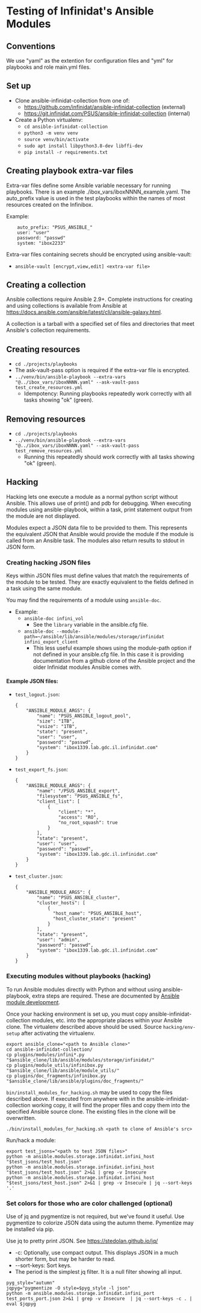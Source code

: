 # Testing of Infinidat's Ansible Modules

## Conventions
We use "yaml" as the extention for configuration files and "yml" for playbooks and role main.yml files.

## Set up
- Clone ansible-infinidat-collection from one of:
    - https://github.com/infinidat/ansible-infinidat-collection (external)
    - https://git.infinidat.com/PSUS/ansible-infinidat-collection (internal)
- Create a Python virtualenv:
    - `cd ansible-infinidat-collection`
    - `python3 -m venv venv`
    - `source venv/bin/activate`
    - `sudo apt install libpython3.8-dev libffi-dev`
    - `pip install -r requirements.txt`

## Creating playbook extra-var files
Extra-var files define some Ansible variable necessary for running playbooks.  There is an example ./ibox_vars/iboxNNNN_example.yaml.  The auto_prefix value is used in the test playbooks within the names of most resources created on the Infinibox.

Example:
```
    auto_prefix: "PSUS_ANSIBLE_"
    user: "user"
    password: "passwd"
    system: "ibox2233"
```

Extra-var files containing secrets should be encrypted using ansible-vault:
- `ansible-vault [encrypt,view,edit] <extra-var file>`

## Creating a collection
Ansible collections require Ansible 2.9+. Complete instructions for creating and using collections is available from Ansible at https://docs.ansible.com/ansible/latest/cli/ansible-galaxy.html.

A collection is a tarball with a specified set of files and directories that meet Ansible's collection requirements.

## Creating resources
- `cd ./projects/playbooks`
- The ask-vault-pass option is required if the extra-var file is encrypted.
- `../venv/bin/ansible-playbook --extra-vars "@../ibox_vars/iboxNNNN.yaml" --ask-vault-pass test_create_resources.yml`
    - Idempotency: Running playbooks repeatedly work correctly with all tasks showing "ok" (green).

## Removing resources
- `cd ./projects/playbooks`
- `../venv/bin/ansible-playbook --extra-vars "@../ibox_vars/iboxNNNN.yaml" --ask-vault-pass test_remove_resources.yml`
    - Running this repeatedly should work correctly with all tasks showing "ok" (green).

## Hacking
Hacking lets one execute a module as a normal python script without Ansible. This allows use of print() and pdb for debugging. When executing modules using ansible-playbook, within a task, print statement output from the module are not displayed.

Modules expect a JSON data file to be provided to them.  This represents the equivalent JSON that Ansible would provide the module if the module is called from an Ansible task.   The modules also return results to stdout in JSON form.

### Creating hacking JSON files
Keys within JSON files must define values that match the requirements of the module to be tested. They are exactly equivalent to the fields defined in a task using the same module.

You may find the requirements of a module using `ansible-doc`.
- Example:
    - `ansible-doc infini_vol`
        - See the `library` variable in the ansible.cfg file.
    - `ansible-doc --module-path=~/ansible/lib/ansible/modules/storage/infinidat infini_export_client`
        - This less useful example shows using the module-path option if not defined in your ansible.cfg file. In this case it is providing documentation from a github clone of the Ansible project and the older Infinidat modules Ansible comes with.

#### Example JSON files:
- `test_logout.json`:
  ```
  {
      "ANSIBLE_MODULE_ARGS": {
          "name": "PSUS_ANSIBLE_logout_pool",
          "size": "1TB",
          "vsize": "1TB",
          "state": "present",
          "user": "user",
          "password": "passwd",
          "system": "ibox1339.lab.gdc.il.infinidat.com"
      }
  }
  ```
- `test_export_fs.json`:
  ```
  {
      "ANSIBLE_MODULE_ARGS": {
          "name": "/PSUS_ANSIBLE_export",
          "filesystem": "PSUS_ANSIBLE_fs",
          "client_list": [
              {
                  "client": "*",
                  "access": "RO",
                  "no_root_squash": true
              }
          ],
          "state": "present",
          "user": "user",
          "password": "passwd",
          "system": "ibox1339.lab.gdc.il.infinidat.com"
      }
  }
  ```
- `test_cluster.json`:
  ```
  {
      "ANSIBLE_MODULE_ARGS": {
          "name": "PSUS_ANSIBLE_cluster",
          "cluster_hosts": [
              {
                "host_name": "PSUS_ANSIBLE_host",
                "host_cluster_state": "present"
              }
          ],
          "state": "present",
          "user": "admin",
          "password": "passwd",
          "system": "ibox1339.lab.gdc.il.infinidat.com"
      }
  }
  ```

### Executing modules without playbooks (hacking)
To run Ansible modules directly with Python and without using ansible-playbook, extra steps are required.  These are documented by [Ansible module development](https://docs.ansible.com/ansible/2.9/dev_guide/developing_modules_general.html).

Once your hacking environment is set up, you must copy ansible-infinidat-collection modules, etc. into the appropriate places within your Ansible clone.  The virtualenv described above should be used.  Source `hacking/env-setup` after activating the virtualenv.
```
export ansible_clone="<path to Ansible clone>"
cd ansible-infinidat-collection/
cp plugins/modules/infini*.py           "$ansible_clone/lib/ansible/modules/storage/infinidat/"
cp plugins/module_utils/infinibox.py    "$ansible_clone/lib/ansible/module_utils/"
cp plugins/doc_fragments/infinibox.py   "$ansible_clone/lib/ansible/plugins/doc_fragments/"
```

`bin/install_modules_for_hacking.sh` may be used to copy the files described above. If executed from anywhere with in the ansible-infinidat-collection working copy, it will find the proper files and copy them into the specified Ansible source clone. The existing files in the clone will be overwritten.
```
./bin/install_modules_for_hacking.sh <path to clone of Ansible's src>
```

Run/hack a module:
```
export test_jsons="<path to test JSON files>"
python -m ansible.modules.storage.infinidat.infini_host "$test_jsons/test_host.json"
python -m ansible.modules.storage.infinidat.infini_host "$test_jsons/test_host.json" 2>&1 | grep -v Insecure
python -m ansible.modules.storage.infinidat.infini_host "$test_jsons/test_host.json" 2>&1 | grep -v Insecure | jq --sort-keys '.'
```

### Set colors for those who are color challenged (optional)
Use of jq and pygmentize is not required, but we've found it useful.  Use pygmentize to colorize JSON data using the autumn theme.  Pymentize may be installed via pip.

Use jq to pretty print JSON. See https://stedolan.github.io/jq/
- -c: Optionally, use compact output. This displays JSON in a much shorter form, but may be harder to read.
- --sort-keys: Sort keys.
- The period is the simplest jq filter.  It is a null filter showing all input.

```
pyg_style="autumn"
jqpyg="pygmentize -O style=$pyg_style -l json"
python -m ansible.modules.storage.infinidat.infini_port test_ports_port.json 2>&1 | grep -v Insecure  | jq --sort-keys -c . | eval $jqpyg
```
